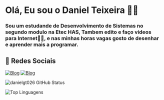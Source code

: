 # Olá, Eu sou o Daniel Teixeira 👋😎

### Sou um estudande de Desenvolvimento de Sistemas no segundo modulo na Etec HAS, Tambem edito e faço videos para Internet🐱‍🏍, e nas minhas horas vagas gosto de desenhar e aprender mais a programar.

## 📱 Redes Sociais

[![Blog](https://img.shields.io/badge/TikTok-000000?style=for-the-badge&logo=tiktok&logoColor=white)](https://www.tiktok.com/@_dangoto_?_t=8iWHV2eVm7C&_r=1)
[![Blog](https://img.shields.io/badge/Instagram-E4405F?style=for-the-badge&logo=instagram&logoColor=black)](https://www.instagram.com/_dangoto/)
  
![danielgt026 GitHub Status](https://github-readme-stats.vercel.app/api?username=danielgt026&show_icons=true&theme=dark)

![Top Linguagens](https://github-readme-stats.vercel.app/api/top-langs/?username=danielgt026&hide_progress=true)
